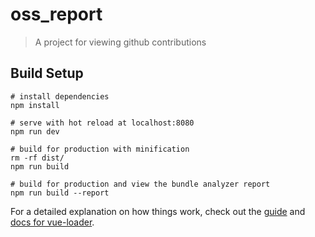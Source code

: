 # oss_report

> A project for viewing github contributions

## Build Setup

```{bash}
# install dependencies
npm install

# serve with hot reload at localhost:8080
npm run dev

# build for production with minification
rm -rf dist/
npm run build

# build for production and view the bundle analyzer report
npm run build --report
```

For a detailed explanation on how things work, check out the [guide](http://vuejs-templates.github.io/webpack/) and [docs for vue-loader](http://vuejs.github.io/vue-loader).
